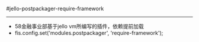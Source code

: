 #jello-postpackager-require-framework
******
* 58金融事业部基于jello vm所编写的插件，依赖提前加载
* fis.config.set('modules.postpackager', 'require-framework');